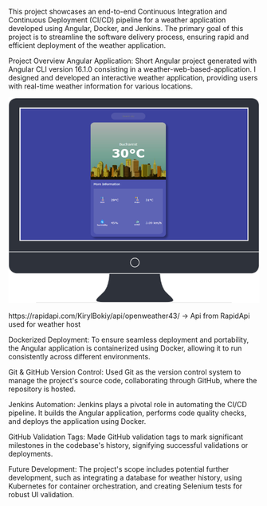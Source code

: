 This project showcases an end-to-end Continuous Integration and Continuous Deployment (CI/CD) pipeline for a weather application developed using Angular, Docker, and Jenkins. The primary goal of this project is to streamline the software delivery process, ensuring rapid and efficient deployment of the weather application.

Project Overview
Angular Application: Short Angular project generated with Angular CLI version 16.1.0 consisting in a weather-web-based-application.
I designed and developed an interactive weather application, providing users with real-time weather information for various locations.

<p align="center">
  <img src="./short_example.png" alt="Short Example Image">
</p>
https://rapidapi.com/KirylBokiy/api/openweather43/ -> Api from RapidApi used for weather host

Dockerized Deployment: To ensure seamless deployment and portability, the Angular application is containerized using Docker, allowing it to run consistently across different environments.

Git & GitHub Version Control: Used Git as the version control system to manage the project's source code, collaborating through GitHub, where the repository is hosted.

Jenkins Automation: Jenkins plays a pivotal role in automating the CI/CD pipeline. It builds the Angular application, performs code quality checks, and deploys the application using Docker.

GitHub Validation Tags: Made GitHub validation tags to mark significant milestones in the codebase's history, signifying successful validations or deployments.

Future Development: The project's scope includes potential further development, such as integrating a database for weather history, using Kubernetes for container orchestration, and creating Selenium tests for robust UI validation.